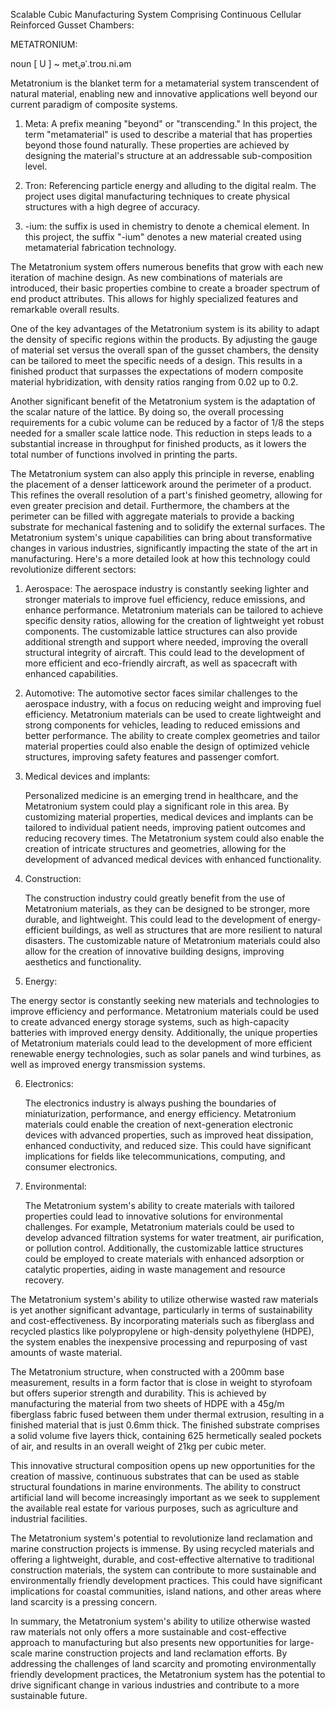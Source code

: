 Scalable Cubic Manufacturing System Comprising Continuous Cellular Reinforced Gusset Chambers:

METATRONIUM: 

noun [ U ] ~  met̬.əˈ.troʊ.ni.əm

Metatronium is the blanket term for a metamaterial system transcendent of natural material, 
enabling new and innovative applications well beyond our current paradigm of composite systems.

1. Meta: A prefix meaning "beyond" or "transcending." In this project, the term "metamaterial" is
    used to describe a material that has properties beyond those found naturally.
   These properties are achieved by designing the material's structure at an addressable sub-composition level.
   
2. Tron: Referencing particle energy and alluding to the digital realm.
   The project uses digital manufacturing techniques to create physical structures with a high degree of accuracy.
   
3. -ium: the suffix is used in chemistry to denote a chemical element.
   In this project, the suffix "-ium" denotes a new material created using metamaterial fabrication technology. 

The Metatronium system offers numerous benefits that grow with each new iteration of machine design. 
As new combinations of materials are introduced, their basic properties combine to create a broader 
spectrum of end product attributes. This allows for highly specialized features and remarkable overall results.

One of the key advantages of the Metatronium system is its ability to adapt the density of specific
regions within the products. By adjusting the gauge of material set versus the overall span of the gusset chambers, 
the density can be tailored to meet the specific needs of a design. 
This results in a finished product that surpasses the expectations of modern composite
material hybridization, with density ratios ranging from 0.02 up to 0.2.

Another significant benefit of the Metatronium system is the adaptation of the scalar nature of the lattice.
By doing so, the overall processing requirements for a cubic volume can be reduced by a factor of 1/8 the
steps needed for a smaller scale lattice node. This reduction in steps leads to a substantial increase
in throughput for finished products, as it lowers the total number of functions involved in printing the parts.

The Metatronium system can also apply this principle in reverse, enabling the placement of a denser latticework
around the perimeter of a product. This refines the overall resolution of a part's finished geometry, 
allowing for even greater precision and detail. Furthermore, the chambers at the perimeter can be filled with
aggregate materials to provide a backing substrate for mechanical fastening and to solidify the external surfaces.
The Metatronium system's unique capabilities can bring about transformative changes in various industries, 
significantly impacting the state of the art in manufacturing. 
Here's a more detailed look at how this technology could revolutionize different sectors:

1.	Aerospace:
   The aerospace industry is constantly seeking lighter and stronger materials to improve fuel efficiency,
  	reduce emissions, and enhance performance. Metatronium materials can be tailored to achieve specific
  	 density ratios, allowing for the creation of lightweight yet robust components.
  	The customizable lattice structures can also provide additional strength and support where needed,
  	improving the overall structural integrity of aircraft. This could lead to the development of more
  	efficient and eco-friendly aircraft, as well as spacecraft with enhanced capabilities.
  	
2.	Automotive:
   The automotive sector faces similar challenges to the aerospace industry, with a focus on
    reducing weight and improving fuel efficiency. Metatronium materials can be used to create lightweight
  	 and strong components for vehicles, leading to reduced emissions and better performance.
  	The ability to create complex geometries and tailor material properties could also enable the
  	 design of optimized vehicle structures, improving safety features and passenger comfort.
  	
3.	Medical devices and implants:

  	 Personalized medicine is an emerging trend in healthcare, and the Metatronium system could play
  	 a significant role in this area. By customizing material properties, medical devices and implants
  	 can be tailored to individual patient needs, improving patient outcomes and reducing recovery times.
  	 The Metatronium system could also enable the creation of intricate structures and geometries,
  	 allowing for the development of advanced medical devices with enhanced functionality.
  	
4.	Construction:
  
	The construction industry could greatly benefit from the use of Metatronium materials, as they can
 be designed to be stronger, more durable, and lightweight. This could lead to the development of
energy-efficient buildings, as well as structures that are more resilient to natural disasters.
The customizable nature of Metatronium materials could also allow for the creation of
innovative building designs, improving aesthetics and functionality.

5.	Energy:
   
   The energy sector is constantly seeking new materials and technologies to improve
   efficiency and performance. Metatronium materials could be used to create advanced
   energy storage systems, such as high-capacity batteries with improved energy density.
   Additionally, the unique properties of Metatronium materials could lead to the development 
   of more efficient renewable energy technologies, such as solar panels 
   and wind turbines, as well as improved energy transmission systems.
   
6.	Electronics:

     The electronics industry is always pushing the boundaries of miniaturization, performance,
  	 and energy efficiency. Metatronium materials could enable the creation of next-generation
  	 electronic devices with advanced properties, such as improved heat dissipation,
  	enhanced conductivity, and reduced size. This could have significant implications
  	for fields like telecommunications, computing, and consumer electronics.
  	
7.	Environmental:
   
     The Metatronium system's ability to create materials with tailored properties could lead
  	to innovative solutions for environmental challenges. For example, Metatronium materials
  	could be used to develop advanced filtration systems for water treatment, air purification,
  	 or pollution control. Additionally, the customizable lattice structures could be employed to
  	create materials with enhanced adsorption or catalytic properties,
  	aiding in waste management and resource recovery.
  	
The Metatronium system's ability to utilize otherwise wasted raw materials is yet another significant
advantage, particularly in terms of sustainability and cost-effectiveness. 
By incorporating materials such as fiberglass and recycled plastics like polypropylene or high-density 
polyethylene (HDPE), the system enables the inexpensive processing and repurposing of vast amounts of waste material.

The Metatronium structure, when constructed with a 200mm base measurement, results in a form factor
that is close in weight to styrofoam but offers superior strength and durability. This is achieved by
manufacturing the material from two sheets of HDPE with a 45g/m fiberglass fabric fused between them 
under thermal extrusion, resulting in a finished material that is just 0.6mm thick.
The finished substrate comprises a solid volume five layers thick, containing 625 hermetically
sealed pockets of air, and results in an overall weight of 21kg per cubic meter.

This innovative structural composition opens up new opportunities for the creation of massive, 
continuous substrates that can be used as stable structural foundations in marine environments. 
The ability to construct artificial land will become increasingly important as we seek to
supplement the available real estate for various purposes, such as agriculture and industrial facilities.

The Metatronium system's potential to revolutionize land reclamation and marine construction projects is immense.
By using recycled materials and offering a lightweight, durable, and cost-effective alternative to 
traditional construction materials, the system can contribute to more sustainable and environmentally 
friendly development practices. This could have significant implications for coastal communities, 
island nations, and other areas where land scarcity is a pressing concern.

In summary, the Metatronium system's ability to utilize otherwise wasted raw materials not
only offers a more sustainable and cost-effective approach to manufacturing but also presents new opportunities 
for large-scale marine construction projects and land reclamation efforts. By addressing the challenges of
land scarcity and promoting environmentally friendly development practices, the Metatronium system has the
potential to drive significant change in various industries and contribute to a more sustainable future. 


